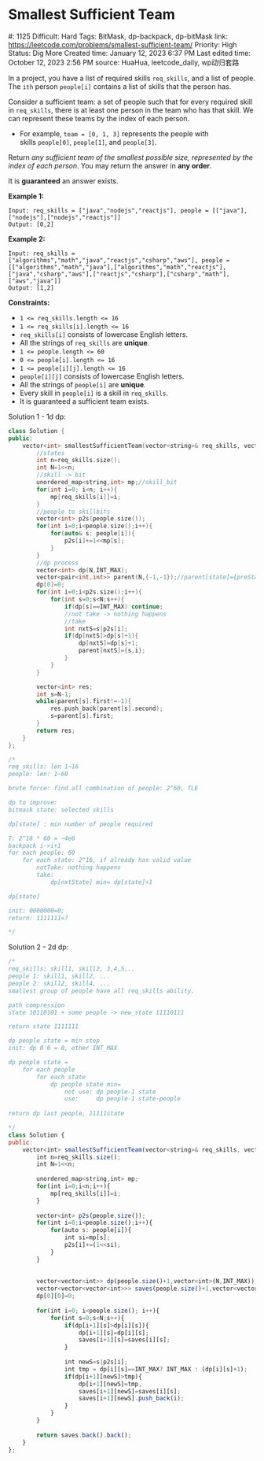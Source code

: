 # Smallest Sufficient Team

#: 1125
Difficult: Hard
Tags: BitMask, dp-backpack, dp-bitMask
link: https://leetcode.com/problems/smallest-sufficient-team/
Priority: High
Status: Dig More
Created time: January 12, 2023 6:37 PM
Last edited time: October 12, 2023 2:56 PM
source: HuaHua, leetcode_daily, wp动归套路

In a project, you have a list of required skills `req_skills`, and a list of people. The `ith` person `people[i]` contains a list of skills that the person has.

Consider a sufficient team: a set of people such that for every required skill in `req_skills`, there is at least one person in the team who has that skill. We can represent these teams by the index of each person.

- For example, `team = [0, 1, 3]` represents the people with skills `people[0]`, `people[1]`, and `people[3]`.

Return *any sufficient team of the smallest possible size, represented by the index of each person*. You may return the answer in **any order**.

It is **guaranteed** an answer exists.

**Example 1:**

```
Input: req_skills = ["java","nodejs","reactjs"], people = [["java"],["nodejs"],["nodejs","reactjs"]]
Output: [0,2]

```

**Example 2:**

```
Input: req_skills = ["algorithms","math","java","reactjs","csharp","aws"], people = [["algorithms","math","java"],["algorithms","math","reactjs"],["java","csharp","aws"],["reactjs","csharp"],["csharp","math"],["aws","java"]]
Output: [1,2]

```

**Constraints:**

- `1 <= req_skills.length <= 16`
- `1 <= req_skills[i].length <= 16`
- `req_skills[i]` consists of lowercase English letters.
- All the strings of `req_skills` are **unique**.
- `1 <= people.length <= 60`
- `0 <= people[i].length <= 16`
- `1 <= people[i][j].length <= 16`
- `people[i][j]` consists of lowercase English letters.
- All the strings of `people[i]` are **unique**.
- Every skill in `people[i]` is a skill in `req_skills`.
- It is guaranteed a sufficient team exists.

Solution 1 - 1d dp:

```cpp
class Solution {
public:
    vector<int> smallestSufficientTeam(vector<string>& req_skills, vector<vector<string>>& people) {
        //states
        int n=req_skills.size();
        int N=1<<n;
        //skill -> bit
        unordered_map<string,int> mp;//skill_bit
        for(int i=0; i<n; i++){
            mp[req_skills[i]]=i;
        }
        //people to skillbits
        vector<int> p2s(people.size());
        for(int i=0;i<people.size();i++){
            for(auto& s: people[i]){
                p2s[i]+=1<<mp[s];
            }
        }
        //dp process
        vector<int> dp(N,INT_MAX);
        vector<pair<int,int>> parent(N,{-1,-1});//parent[state]={preState,peopleIdx}
        dp[0]=0;
        for(int i=0;i<p2s.size();i++){
            for(int s=0;s<N;s++){
                if(dp[s]==INT_MAX) continue;
                //not take -> nothing happens
                //take
                int nxtS=s|p2s[i];
                if(dp[nxtS]>dp[s]+1){
                    dp[nxtS]=dp[s]+1;
                    parent[nxtS]={s,i};
                }
            }
        }

        vector<int> res;
        int s=N-1;
        while(parent[s].first!=-1){
            res.push_back(parent[s].second);
            s=parent[s].first;
        }
        return res;
    }
};

/*
req_skills: len 1~16
people: len: 1~60

brute force: find all combination of people: 2^60, TLE

dp to improve:
bitmask state: selected skills

dp[state] : min number of people required

T: 2^16 * 60 = ~4e6
backpack i->i+1
for each people: 60
    for each state: 2^16, if already has valid value
        notTake: nothing happens
        take:
            dp[nxtState] min= dp[state]+1

dp[state]

init: 0000000=0;
return: 1111111=?

*/
```

Solution 2 - 2d dp:

```jsx
/*
req_skills: skill1, skill2, 3,4,5...
people 1: skill1, skill2, ...
people 2: skill2, skill4, ...
smallest group of people have all req_skills ability.

path compression
state 10110101 + some people -> new_state 11110111

return state 1111111

dp people state = min step
init: dp 0 0 = 0, other INT_MAX

dp people state = 
    for each people
        for each state
            dp people state min= 
                not use: dp people-1 state
                use:     dp people-1 state-people
        
return dp last people, 11111state

*/
class Solution {
public:
    vector<int> smallestSufficientTeam(vector<string>& req_skills, vector<vector<string>>& people) {
        int n=req_skills.size();
        int N=1<<n;
        
        unordered_map<string,int> mp;
        for(int i=0;i<n;i++){
            mp[req_skills[i]]=i;
        }
        
        vector<int> p2s(people.size());
        for(int i=0;i<people.size();i++){
            for(auto s: people[i]){
                int si=mp[s];
                p2s[i]+=(1<<si);
            }
        }
        
        
        vector<vector<int>> dp(people.size()+1,vector<int>(N,INT_MAX));
        vector<vector<vector<int>>> saves(people.size()+1,vector<vector<int>>(N,vector<int>()));
        dp[0][0]=0;
        
        for(int i=0; i<people.size(); i++){
            for(int s=0;s<N;s++){
                if(dp[i+1][s]>dp[i][s]){
                    dp[i+1][s]=dp[i][s];
                    saves[i+1][s]=saves[i][s];
                }
                
                int newS=s|p2s[i];
                int tmp = dp[i][s]==INT_MAX? INT_MAX : (dp[i][s]+1);
                if(dp[i+1][newS]>tmp){
                    dp[i+1][newS]=tmp,
                    saves[i+1][newS]=saves[i][s];
                    saves[i+1][newS].push_back(i);
                }
            }
        }
        
        return saves.back().back();
    }
};
```